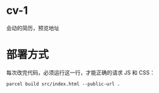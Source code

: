 # cv-1
会动的简历，预览地址
# 部署方式

每次改完代码，必须运行这一行，才能正确的请求 JS 和 CSS：

```
parcel build src/index.html --public-url .
```

